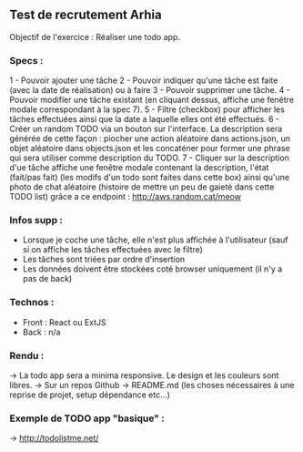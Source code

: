 ## Test de recrutement Arhia

Objectif de l'exercice : Réaliser une todo app.

### Specs :

   1 - Pouvoir ajouter une tâche
   2 - Pouvoir indiquer qu'une tâche est faite (avec la date de réalisation) ou à faire
   3 - Pouvoir supprimer une tâche.
   4 - Pouvoir modifier une tâche existant (en cliquant dessus, affiche une fenêtre modale correspondant à la spec 7).
   5 - Filtre (checkbox) pour afficher les tâches effectuées ainsi que la date a laquelle elles ont été effectués.
   6 - Créer un random TODO via un bouton sur l'interface. La description sera générée de cette façon : piocher une action aléatoire dans actions.json, un objet aléatoire dans objects.json et les concaténer pour former une phrase qui sera utiliser comme description du TODO.
   7 - Cliquer sur la description d'ue tâche affiche une fenêtre modale contenant la description, l'état (fait/pas fait) (les modifs d'un todo sont faites dans cette box) ainsi qu'une photo de chat aléatoire (histoire de mettre un peu de gaieté dans cette TODO list) grâce a ce endpoint : http://aws.random.cat/meow

### Infos supp :

- Lorsque je coche une tâche, elle n'est plus affichée à l'utilisateur (sauf si on affiche les tâches effectuées avec le filtre)
- Les tâches sont triées par ordre d'insertion
- Les données doivent être stockées coté browser uniquement (il n'y a pas de back)

### Technos :

- Front :  React ou ExtJS
- Back : n/a

### Rendu :

   -> La todo app sera a minima responsive. Le design et les couleurs sont libres.
   -> Sur un repos Github
   -> README.md (les choses nécessaires à une reprise de projet, setup dépendance etc...)

### Exemple de TODO app "basique" :
   -> http://todolistme.net/